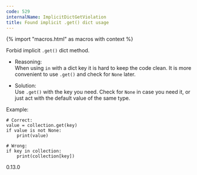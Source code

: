 ```yaml
---
code: 529
internalName: ImplicitDictGetViolation
title: Found implicit .get() dict usage
---
```


{% import "macros.html" as macros with context %}

Forbid implicit `.get()` dict method.

  - Reasoning:  
    When using `in` with a dict key it is hard to keep the code clean.
    It is more convenient to use `.get()` and check for `None` later.

  - Solution:  
    Use `.get()` with the key you need. Check for `None` in case you
    need it, or just act with the default value of the same type.

Example:

    # Correct:
    value = collection.get(key)
    if value is not None:
        print(value)
    
    # Wrong:
    if key in collection:
        print(collection[key])

<div class="versionadded">

0.13.0

</div>